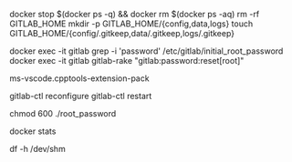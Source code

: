 docker stop $(docker ps -q) && docker rm $(docker ps -aq)
rm -rf GITLAB_HOME
mkdir -p GITLAB_HOME/{config,data,logs}
touch GITLAB_HOME/{config/.gitkeep,data/.gitkeep,logs/.gitkeep}

docker exec -it gitlab grep -i 'password' /etc/gitlab/initial_root_password
docker exec -it gitlab gitlab-rake "gitlab:password:reset[root]"

ms-vscode.cpptools-extension-pack

gitlab-ctl reconfigure
gitlab-ctl restart

chmod 600 ./root_password

docker stats

df -h /dev/shm